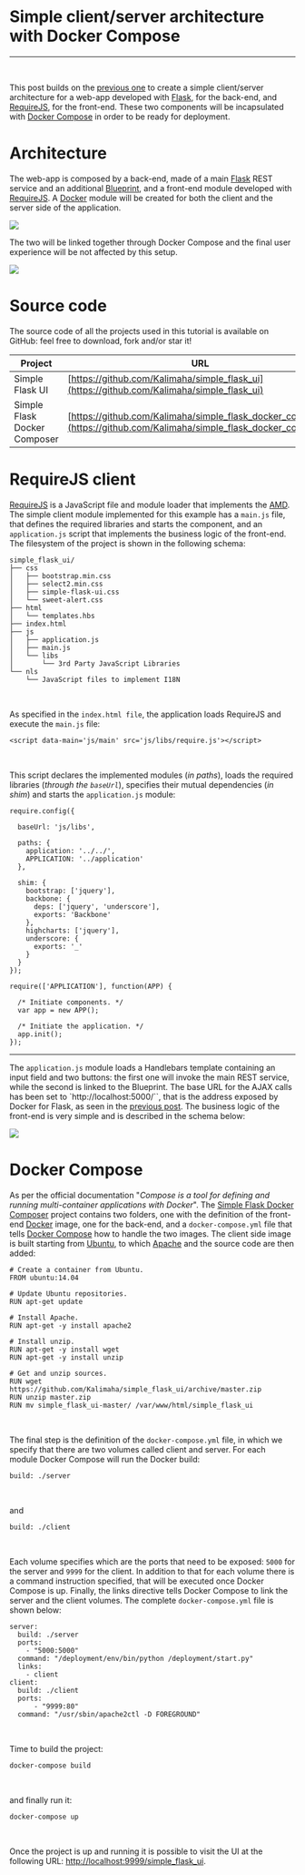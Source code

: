 # Simple client/server architecture with Docker Compose
<hr>
<br>

This post builds on the [previous one](http://guido-barbaglia.blog/posts/use_docker_to_run_flask_based_rest_services.html)
to create a simple client/server architecture for a web-app developed with [Flask](http://flask.pocoo.org/), for the back-end, and
[RequireJS](http://requirejs.org/), for the front-end.
These two components will be incapsulated with
[Docker Compose](https://docs.docker.com/compose/) in order to be
ready for deployment.

# Architecture
The web-app is composed by a back-end, made of a main
[Flask](http://flask.pocoo.org/) REST service and an additional [Blueprint](http://flask.pocoo.org/docs/0.10/blueprints/), and a front-end
module developed with [RequireJS](http://requirejs.org/). A
[Docker](https://www.docker.com/) module will be created for both the client
and the server side of the application.

<img class="img-responsive center-block" src="../src/images/docker_compose_01.png">

The two will be linked together through Docker Compose and the final user
experience will be not affected by this setup.

<img class="img-responsive center-block" src="../src/images/docker_compose_01.png">

# Source code
The source code of all the projects used in this tutorial is available on GitHub:
feel free to download, fork and/or star it!

| Project                      | URL |
|------------------------------|-----|
| Simple Flask UI              | [https://github.com/Kalimaha/simple_flask_ui](https://github.com/Kalimaha/simple_flask_ui) |
| Simple Flask Docker Composer | [https://github.com/Kalimaha/simple_flask_docker_composer](https://github.com/Kalimaha/simple_flask_docker_composer) |

# RequireJS client
[RequireJS](http://requirejs.org/) is a JavaScript file and module loader that
implements the [AMD](https://en.wikipedia.org/wiki/Asynchronous_module_definition).
The simple client module implemented for this example has a `main.js` file,
that defines the required libraries and starts the component,
and an `application.js` script that implements the business logic of the
front-end. The filesystem of the project is shown in the following schema:

```
simple_flask_ui/
├── css
│   ├── bootstrap.min.css
│   ├── select2.min.css
│   ├── simple-flask-ui.css
│   └── sweet-alert.css
├── html
│   └── templates.hbs
├── index.html
├── js
│   ├── application.js
│   ├── main.js
│   └── libs
│       └── 3rd Party JavaScript Libraries
└── nls
    └── JavaScript files to implement I18N
```
<br>

As specified in the `index.html file`, the application loads RequireJS and
execute the `main.js` file:

```
<script data-main='js/main' src='js/libs/require.js'></script>
```
<br>

This script declares the implemented modules (_in paths_), loads the required
libraries (_through the `baseUrl`_), specifies their mutual dependencies
(_in shim_) and starts the `application.js` module:

```
require.config({

  baseUrl: 'js/libs',

  paths: {
    application: '../../',
    APPLICATION: '../application'
  },

  shim: {
    bootstrap: ['jquery'],
    backbone: {
      deps: ['jquery', 'underscore'],
      exports: 'Backbone'
    },
    highcharts: ['jquery'],
    underscore: {
      exports: '_'
    }
  }
});

require(['APPLICATION'], function(APP) {

  /* Initiate components. */
  var app = new APP();

  /* Initiate the application. */
  app.init();
});
```
<hr>

The `application.js` module loads a Handlebars template containing an input
field and two buttons: the first one will invoke the main REST service, while
the second is linked to the Blueprint. The base URL for the AJAX calls has
been set to `http://localhost:5000/``, that is the address exposed by Docker
for Flask, as seen in the [previous post](http://guido-barbaglia.blog/posts/use_docker_to_run_flask_based_rest_services.html).
The business logic of the front-end is very simple and is described in the
schema below:

<img class="img-responsive center-block" src="../src/images/docker_compose_03.png">

# Docker Compose
As per the official documentation "_Compose is a tool for defining and running
multi-container applications with Docker_". The
[Simple Flask Docker Composer](https://github.com/Kalimaha/simple_flask_docker_composer)
project contains two folders, one with the definition of the front-end
[Docker](https://www.docker.com/) image, one for the back-end, and a
`docker-compose.yml` file that tells
[Docker Compose](https://docs.docker.com/compose/) how to handle the two images.
The client side image is built starting from [Ubuntu](http://www.ubuntu.com/),
to which [Apache](http://httpd.apache.org/) and the source code are then added:

```
# Create a container from Ubuntu.
FROM ubuntu:14.04

# Update Ubuntu repositories.
RUN apt-get update

# Install Apache.
RUN apt-get -y install apache2

# Install unzip.
RUN apt-get -y install wget
RUN apt-get -y install unzip

# Get and unzip sources.
RUN wget https://github.com/Kalimaha/simple_flask_ui/archive/master.zip
RUN unzip master.zip
RUN mv simple_flask_ui-master/ /var/www/html/simple_flask_ui
```
<br>

The final step is the definition of the `docker-compose.yml` file, in which we
specify that there are two volumes called client and server. For each module
Docker Compose will run the Docker build:

```
build: ./server
```
<br>

and

```
build: ./client
```
<br>

Each volume specifies which are the ports that need to be exposed: `5000` for
the server and `9999` for the client. In addition to that for each volume
there is a command instruction specified, that will be executed once Docker
Compose is up. Finally, the links directive tells Docker Compose to link the
server and the client volumes. The complete `docker-compose.yml` file is shown
below:

```
server:
  build: ./server
  ports:
    - "5000:5000"
  command: "/deployment/env/bin/python /deployment/start.py"
  links:
    - client
client:
  build: ./client
  ports:
      - "9999:80"
  command: "/usr/sbin/apache2ctl -D FOREGROUND"
```
<br>

Time to build the project:

```
docker-compose build
```
<br>

and finally run it:

```
docker-compose up
```
<br>

Once the project is up and running it is possible to visit the UI at the
following URL: [http://localhost:9999/simple_flask_ui](http://localhost:9999/simple_flask_ui).
